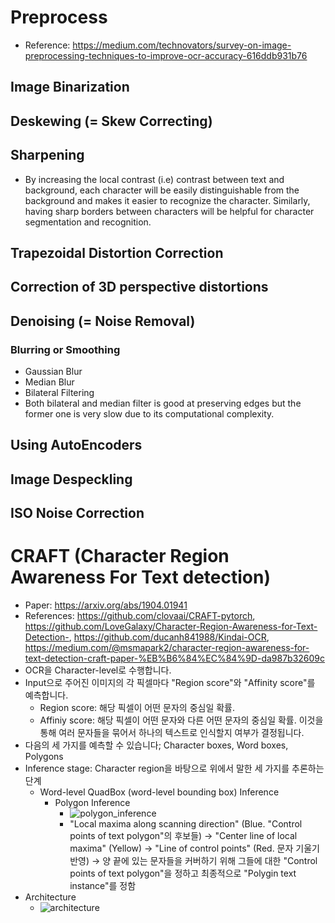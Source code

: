 # Preprocess
- Reference: https://medium.com/technovators/survey-on-image-preprocessing-techniques-to-improve-ocr-accuracy-616ddb931b76
## Image Binarization
## Deskewing (= Skew Correcting)
## Sharpening
- By increasing the local contrast (i.e) contrast between text and background, each character will be easily distinguishable from the background and makes it easier to recognize the character. Similarly, having sharp borders between characters will be helpful for character segmentation and recognition.
## Trapezoidal Distortion Correction
## Correction of 3D perspective distortions
## Denoising (= Noise Removal)
### Blurring or Smoothing
- Gaussian Blur
- Median Blur
- Bilateral Filtering
- Both bilateral and median filter is good at preserving edges but the former one is very slow due to its computational complexity.
## Using AutoEncoders
## Image Despeckling
## ISO Noise Correction

# CRAFT (Character Region Awareness For Text detection)
- Paper: https://arxiv.org/abs/1904.01941
- References: https://github.com/clovaai/CRAFT-pytorch, https://github.com/LoveGalaxy/Character-Region-Awareness-for-Text-Detection-, https://github.com/ducanh841988/Kindai-OCR, https://medium.com/@msmapark2/character-region-awareness-for-text-detection-craft-paper-%EB%B6%84%EC%84%9D-da987b32609c
- OCR을 Character-level로 수행합니다.
- Input으로 주어진 이미지의 각 픽셀마다 "Region score"와 "Affinity score"를 예측합니다.
  - Region score: 해당 픽셀이 어떤 문자의 중심일 확률.
  - Affiniy score: 해당 픽셀이 어떤 문자와 다른 어떤 문자의 중심일 확률. 이것을 통해 여러 문자들을 묶어서 하나의 텍스트로 인식할지 여부가 결정됩니다.
- 다음의 세 가지를 예측할 수 있습니다; Character boxes, Word boxes, Polygons
- Inference stage: Character region을 바탕으로 위에서 말한 세 가지를 추론하는 단계
  - Word-level QuadBox (word-level bounding box) Inference
    - Polygon Inference
      - ![polygon_inference](https://miro.medium.com/max/1400/1*_EyygIYQyQPqUk-w-OaKjw.png)
      - "Local maxima along scanning direction" (Blue. "Control points of text polygon"의 후보들) -> "Center line of local maxima" (Yellow) -> "Line of control points" (Red. 문자 기울기 반영) -> 양 끝에 있는 문자들을 커버하기 위해 그들에 대한 "Control points of text polygon"을 정하고 최종적으로 "Polygin text instance"를 정함
- Architecture
  - ![architecture](https://miro.medium.com/max/1400/1*b6I-Bdj5itX7tllJ5HRKbg.png)